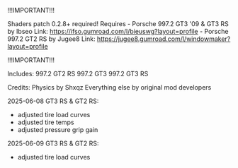 !!!IMPORTANT!!!

Shaders patch 0.2.8+ required! 
Requires 
	- Porsche 997.2 GT3 '09 & GT3 RS by Ibseo
	  Link: https://ifso.gumroad.com/l/bieuswg?layout=profile
	- Porsche 997.2 GT2 RS by Jugee8
	  Link: https://jugee8.gumroad.com/l/windowmaker?layout=profile


!!!IMPORTANT!!!

Includes:
997.2 GT2 RS 
997.2 GT3
997.2 GT3 RS

Credits:
Physics by Shxqz
Everything else by original mod developers

2025-06-08
GT3 RS & GT2 RS:
- adjusted tire load curves
- adjusted tire temps
- adjusted pressure grip gain 

2025-06-09
GT3 RS & GT2 RS:
- adjusted tire load curves